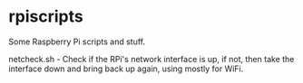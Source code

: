 # rpiscripts
Some Raspberry Pi scripts and stuff.

netcheck.sh - Check if the RPi's network interface is up, if not, then take
              the interface down and bring back up again, using mostly for WiFi.

